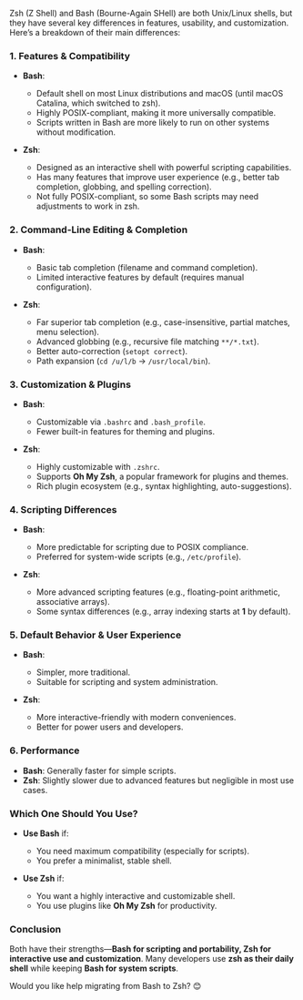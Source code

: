 Zsh (Z Shell) and Bash (Bourne-Again SHell) are both Unix/Linux shells, but they have several key differences in features, usability, and customization. Here’s a breakdown of their main differences:

### **1. Features & Compatibility**  
- **Bash**:  
  - Default shell on most Linux distributions and macOS (until macOS Catalina, which switched to zsh).  
  - Highly POSIX-compliant, making it more universally compatible.  
  - Scripts written in Bash are more likely to run on other systems without modification.  

- **Zsh**:  
  - Designed as an interactive shell with powerful scripting capabilities.  
  - Has many features that improve user experience (e.g., better tab completion, globbing, and spelling correction).  
  - Not fully POSIX-compliant, so some Bash scripts may need adjustments to work in zsh.  

### **2. Command-Line Editing & Completion**  
- **Bash**:  
  - Basic tab completion (filename and command completion).  
  - Limited interactive features by default (requires manual configuration).  

- **Zsh**:  
  - Far superior tab completion (e.g., case-insensitive, partial matches, menu selection).  
  - Advanced globbing (e.g., recursive file matching `**/*.txt`).  
  - Better auto-correction (`setopt correct`).  
  - Path expansion (`cd /u/l/b` → `/usr/local/bin`).  

### **3. Customization & Plugins**  
- **Bash**:  
  - Customizable via `.bashrc` and `.bash_profile`.  
  - Fewer built-in features for theming and plugins.  

- **Zsh**:  
  - Highly customizable with `.zshrc`.  
  - Supports **Oh My Zsh**, a popular framework for plugins and themes.  
  - Rich plugin ecosystem (e.g., syntax highlighting, auto-suggestions).  

### **4. Scripting Differences**  
- **Bash**:  
  - More predictable for scripting due to POSIX compliance.  
  - Preferred for system-wide scripts (e.g., `/etc/profile`).  

- **Zsh**:  
  - More advanced scripting features (e.g., floating-point arithmetic, associative arrays).  
  - Some syntax differences (e.g., array indexing starts at **1** by default).  

### **5. Default Behavior & User Experience**  
- **Bash**:  
  - Simpler, more traditional.  
  - Suitable for scripting and system administration.  

- **Zsh**:  
  - More interactive-friendly with modern conveniences.  
  - Better for power users and developers.  

### **6. Performance**  
- **Bash**: Generally faster for simple scripts.  
- **Zsh**: Slightly slower due to advanced features but negligible in most use cases.  

### **Which One Should You Use?**  
- **Use Bash** if:  
  - You need maximum compatibility (especially for scripts).  
  - You prefer a minimalist, stable shell.  

- **Use Zsh** if:  
  - You want a highly interactive and customizable shell.  
  - You use plugins like **Oh My Zsh** for productivity.  

### **Conclusion**  
Both have their strengths—**Bash for scripting and portability, Zsh for interactive use and customization**. Many developers use **zsh as their daily shell** while keeping **Bash for system scripts**.  

Would you like help migrating from Bash to Zsh? 😊